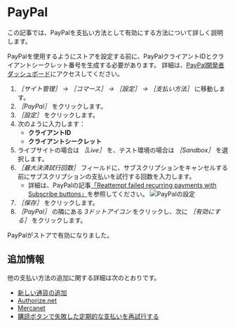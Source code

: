 # PayPal

この記事では、PayPalを支払い方法として有効にする方法について詳しく説明します。

PayPalを使用するようにストアを設定する前に、PayPalクライアントIDとクライアントシークレット番号を生成する必要があります。 詳細は、[PayPal開発者ダッシュボード](https://developer.paypal.com/developer/applications/create)にアクセスしてください。

1. _［サイト管理］ → ［コマース］ → ［設定］ → ［支払い方法］_ に移動します。
1. _［PayPal］_ をクリックします。
1. _［設定］_ をクリックします。
1. 次のように入力します：
    * **クライアントID**
    * **クライアントシークレット**
1. ライブサイトの場合は _［Live］_ を、テスト環境の場合は _［Sandbox］_ を選択します。
1. _［最大決済試行回数］_ フィールドに、サブスクリプションをキャンセルする前にサブスクリプションの支払いを試行する回数を入力します。
    * 詳細は、PayPalの記事[「Reattempt failed recurring payments with Subscribe buttons」](https://developer.paypal.com/docs/paypal-payments-standard/integration-guide/reattempt-failed-payment/)を参照してください。 ![PayPalの設定](./paypal/images/01.png)
1. _［保存］_ をクリックします。
1. _［PayPal］_ の隣にある _3ドットアイコン_ をクリックし、次に _［有効にする］_ をクリックします。

PayPalがストアで有効になりました。

## 追加情報

他の支払い方法の追加に関する詳細は次のとおりです。

* [新しい通貨の追加](../currencies/adding-a-new-currency.md)
* [Authorize.net](./authorize.net.md)
* [Mercanet](./mercanet.md)
* [購読ボタンで失敗した定期的な支払いを再試行する](https://developer.paypal.com/docs/paypal-payments-standard/integration-guide/reattempt-failed-payment/)
